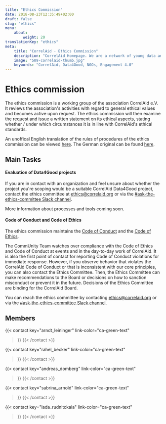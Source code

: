```yaml
---
title: "Ethics Commission"
date: 2018-08-23T12:35:49+02:00
draft: false
slug: "ethics"
menu: 
    about:
        weight: 20
translationKey: "ethics"
meta:
    title: "CorrelAid - Ethics Commission"
    description: "CorrelAid Homepage. We are a network of young data analysts that wants to change the world with a more inclusive, integrated and innovative approach to data analysis."
    image: "509-correlaid-thumb.jpg"
    keywords: "CorrelAid, Data4Good, NGOs, Engagement 4.0"
---
```




# Ethics commission

The ethics commission is a working group of the association CorrelAid e.V. It reviews the association's activities with regard to general ethical values and becomes active upon request. The ethics commission will then examine the request and issue a written statement on its ethical aspects, stating whether / under which circumstances it is in line with CorrelAid's ethical standards. 

An unoffical English translation of the rules of procedures of the ethics commission can be viewed [here](/material/correlaid_ev/2021-12-17_ethikkommission_rules_of_procedure_en.pdf). The German original can be found [here](/material/correlaid_ev/2021-12-17_ethikkommission_geschaeftsordnung.pdf).


## Main Tasks

#### Evaluation of Data4Good projects
If you are in contact with an organization and feel unsure about whether the project you're scoping would be a suitable CorrelAid Data4Good project, contact the ethics committee at [ethics@correlaid.org](mailto:ethics@correlaid.org) or via the [#ask-the-ethics-committee Slack channel](https://correlaid.slack.com/archives/C04DTBFUM1Q).

More information about processes and tools coming soon. 

#### Code of Conduct and Code of Ethics
The ethics commission maintains the [Code of Conduct](/en/about/codeofconduct)  and the [Code of Ethics](/en/about/codeofethics).

The CommUnity Team watches over compliance with the Code of Ethics and Code of Conduct at events and in the day-to-day work of CorrelAid. It is also the first point of contact for reporting Code of Conduct violations for immediate response. However, if you observe behavior that violates the CorrelAid Code of Conduct or that is inconsistent with our core principles, you can also contact the Ethics Committee. Then, the Ethics Committee can make recommendations to the Board or decisions on how to sanction misconduct or prevent it in the future. Decisions of the Ethics Committee are binding for the CorrelAid Board.

You can reach the ethics committee by contacting [ethics@correlaid.org](mailto:ethics@correlaid.org) or via the [#ask-the-ethics-committee Slack channel](https://correlaid.slack.com/archives/C04DTBFUM1Q).

## Members

{{< contact
    key="arndt_leininger"
    link-color="ca-green-text"
>}}
{{< /contact >}}

{{< contact
    key="rahel_becker"
    link-color="ca-green-text"
>}}
{{< /contact >}}

{{< contact
    key="andreas_domberg"
    link-color="ca-green-text"
>}}
{{< /contact >}}

{{< contact
    key="sabrina_arnold"
    link-color="ca-green-text"
>}}
{{< /contact >}}

{{< contact
    key="lada_rudnitckaia"
    link-color="ca-green-text"
>}}
{{< /contact >}}
